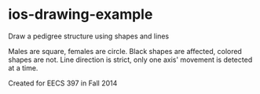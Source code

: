 # ios-drawing-example
Draw a pedigree structure using shapes and lines

Males are square, females are circle.
Black shapes are affected, colored shapes are not.
Line direction is strict, only one axis' movement is detected at a time.

Created for EECS 397 in Fall 2014
